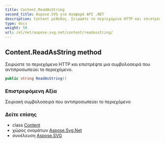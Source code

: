 ```yaml
---
title: Content.ReadAsString
second_title: Aspose.SVG για Αναφορά API .NET
description: Content μέθοδος. Σειρώστε το περιεχόμενο HTTP και επιστρέψτε μια συμβολοσειρά που αντιπροσωπεύει το περιεχόμενο.
type: docs
weight: 50
url: /el/net/aspose.svg.net/content/readasstring/
---
```

## Content.ReadAsString method

Σειρώστε το περιεχόμενο HTTP και επιστρέψτε μια συμβολοσειρά που αντιπροσωπεύει το περιεχόμενο.

```csharp
public string ReadAsString()
```

### Επιστρεφόμενη Αξία

Σειριακή συμβολοσειρά που αντιπροσωπεύει το περιεχόμενο

### Δείτε επίσης

* class [Content](../)
* χώρος ονομάτων [Aspose.Svg.Net](../../content/)
* συνέλευση [Aspose.SVG](../../../)


